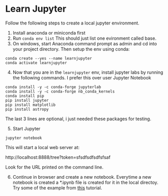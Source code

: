 # Learn Jupyter

Follow the following steps to create a local jupyter environment.

1. Install anaconda or miniconda first
2. Run `conda env list` This should just list one evironment called base.
3. On windows, start Anaconda command prompt as admin and cd into your project directory. Then setup the env using conda:

```
conda create --yes --name learnjupyter
conda activate learnjupyter
```

4. Now that you are in the `learnjupyter` env, install jupyter labs by running the following commands. I prefer this over user Jupyter Notebook

```
conda install -y -c conda-forge jupyterlab
conda install -y -c conda-forge nb_conda_kernels
conda install pip
pip install jupyter
pip install matplotlib 
pip install astropy
```

The last 3 lines are optional, i just needed these packages for testing.

5. Start Jupyter

```
jupyter notebook
```

This will start a local web server at:

http://localhost:8888/tree?token=sfsdfsdfsdfsfsaf

Look for the URL printed on the command line.

6. Continue in browser and create a new notebook. Everytime a new notebook is created a *.ipynb file is created for it in the local directoy. 
Try some of the example from [this](https://realpython.com/jupyter-notebook-introduction/) tutorial.



